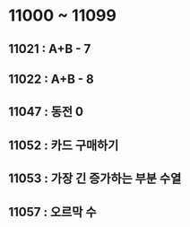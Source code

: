 # 11000 ~ 11099


## 11021 : A+B - 7

## 11022 : A+B - 8

## 11047 : 동전 0

## 11052 : 카드 구매하기

## 11053 : 가장 긴 증가하는 부분 수열

## 11057 : 오르막 수
